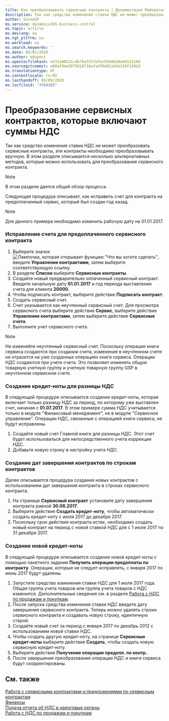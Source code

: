 ```yaml
---
title: Как преобразовывать сервисные контракты | Документация Майкрософт
description: Так как средство изменения ставки НДС не может преобразовать сервисные контракты, эти контракты необходимо преобразовывать вручную. В этом разделе описывается несколько альтернативных методов, которые можно использовать для преобразования сервисного контракта.
author: SorenGP
ms.service: dynamics365-business-central
ms.topic: article
ms.devlang: na
ms.tgt_pltfrm: na
ms.workload: na
ms.search.keywords: ''
ms.date: 04/01/2020
ms.author: edupont
ms.openlocfilehash: e531a80521cdb76a337cbfec95b6b30a0d1d118d
ms.sourcegitcommit: a80afd4e5075018716efad76d82a54e158f1392d
ms.translationtype: HT
ms.contentlocale: ru-RU
ms.lasthandoff: 09/09/2020
ms.locfileid: "3784363"
---
```

# <a name="convert-service-contracts-that-include-vat-amounts"></a>Преобразование сервисных контрактов, которые включают суммы НДС
Так как средство изменения ставки НДС не может преобразовать сервисные контракты, эти контракты необходимо преобразовывать вручную. В этом разделе описывается несколько альтернативных методов, которые можно использовать для преобразования сервисного контракта.  

> [!NOTE]  
>  В этом разделе дается общий обзор процесса.  

 Следующая процедура описывает, как исправить счет для контракта на предоплаченный сервис, который был создан год назад.  

> [!NOTE]  
>  Для данного примера необходимо изменить рабочую дату на 01.01.2017.  

### <a name="to-correct-an-invoice-for-a-prepaid-service-contract"></a>Исправление счета для предоплаченного сервисного контракта  
1. Выберите значок ![Лампочка, которая открывает функцию "Что вы хотите сделать"](media/ui-search/search_small.png "Что вы хотите сделать"), введите **Управление контрактами**, затем выберите соответствующую ссылку.  
2. В разделе **Списки** выберите **Сервисные контракты**.  
3. Создайте новый предварительно оплаченный сервисный контракт. Введите начальную дату **01.01.2017** и год периода выставления счета для клиента **20000**.  
4. Чтобы подписать контракт, выберите действие **Подписать контракт**.  
5. Создать сервисный счет.
6. Счет указывается как неучтенный сервисный счет. Для просмотра сервисного счета выберите действие **Сервис**, выберите действие **Управление контрактами**, затем выберите действие **Сервисные счета**.  
7. Выполните учет сервисного счета.  

> [!NOTE]  
>  Не изменяйте неучтенный сервисный счет. Поскольку операции книги сервиса создаются при создании счета, изменение в неучтенном счете не отразится на уже созданных операциях книги сервиса. Операции НДС создаются при учете счета. Это позволяет изменять общую товарную учетную группу и учетную товарную группу GSP в неучтенном сервисном счете.  

### <a name="to-create-a-credit-memo-for-vat-difference"></a>Создание кредит-ноты для разницы НДС  
В следующей процедуре описывается создание кредит-ноты, которая включает только разницу НДС за период, по которому уже выставлен счет, начиная с **01.07.2017**. В этом примере сумма НДС учитывается только в модуле "Финансовый менеджмент", не в модуле "Сервисное управление". Операции НДС, связанные с операцией книги сервиса, не будут исправлены.  

1. Создайте новый счет Главной книги для разницы НДС. Этот счет будет использоваться для непосредственного учета коррекции НДС.  
2. Добавьте новую строку в настройку учета НДС.  

### <a name="to-create-contract-expiration-dates-in-contract-lines"></a>Создание дат завершения контрактов по строкам контрактов  
Далее описывается процедура создания новых контрактов с использованием дат завершения контракта в строках сервисного контракта.  

1. На странице **Сервисный контракт** установите дату завершения контракта равной **30.06.2017**.  
2. Выберите действие **Создать кредит-ноту**, чтобы автоматически создать кредит-ноту с июля 2017 до декабря 2017.  
3. Поскольку срок действия контракта истек, необходимо создать новый контракт на период с новой ставкой НДС для с 1 июля 2017 по 31 декабря 2017.  

### <a name="to-create-a-new-credit-memo"></a>Создание новой кредит-ноты  
В следующей процедуре описывается создание новой кредит-ноты с помощью пакетного задания **Получить операции предоплаты по контракту**. Операции, которые не следует исправлять, с января 2017 по июнь 2017 будут удалены.  

1. Запустите средство изменения ставки НДС для 1 июля 2017 года. Общая группа учета товаров или группа учета товаров с НДС изменится. Дополнительные сведения см. в разделе [Работа с НДС по продажам и покупкам](finance-work-with-vat.md).  
2. После запуска средства изменения ставки НДС введите дату завершения сервисного контракта. Теперь можно удалять строки сервисного контракта и создавать новую строку, идентичную старой.  
3. Создайте новый счет за период с января 2017 по декабрь 2012 с использованием новой ставки НДС.  
4. Чтобы создать другую кредит-ноту, на странице **Сервисные кредит-ноты** выберите действие **Создать**, чтобы создать новую сервисную кредит-ноту.  
5. Выберите действие **Получение операции предопл. по контр.**.  
6. После завершения преобразование операции НДС и книги сервиса будут скорректированы.  

## <a name="see-also"></a>См. также  
[Работа с сервисными контрактами и предложениями по сервисным контрактам](service-how-to-create-service-contracts-and-service-contract-quotes.md)  
[Финансы](finance.md)  
[Подача отчета об НДС в налоговые органы](finance-how-report-vat.md)  
[Работа с НДС по продажам и покупкам](finance-work-with-vat.md)  
